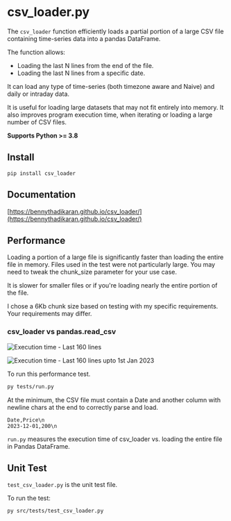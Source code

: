 # csv_loader.py

The `csv_loader` function efficiently loads a partial portion of a large CSV file containing time-series data into a pandas DataFrame.

The function allows:

- Loading the last N lines from the end of the file.
- Loading the last N lines from a specific date.

It can load any type of time-series (both timezone aware and Naive) and daily or intraday data.

It is useful for loading large datasets that may not fit entirely into memory.
It also improves program execution time, when iterating or loading a large number of CSV files.

**Supports Python >= 3.8**

## Install

`pip install csv_loader`

## Documentation

[https://bennythadikaran.github.io/csv_loader/](https://bennythadikaran.github.io/csv_loader/)

## Performance

Loading a portion of a large file is significantly faster than loading the entire file in memory.
Files used in the test were not particularly large. You may need to tweak the chunk_size parameter for your use case.

It is slower for smaller files or if you're loading nearly the entire portion of the file.

I chose a 6Kb chunk size based on testing with my specific requirements. Your requirements may differ.

### csv_loader vs pandas.read_csv

![Execution time - Last 160 lines](https://res.cloudinary.com/doyu4uovr/image/upload/s--oBlTOOhq--/f_auto/v1728895388/csv_loader/csv_loader_perf_14oct2024_bkjrgt.png)

![Execution time - Last 160 lines upto 1st Jan 2023](https://res.cloudinary.com/doyu4uovr/image/upload/s--H3sgcCoR--/f_auto/v1728895389/csv_loader/csv_loader_perf_dt_14oct2024_vojj0j.png)

To run this performance test.

```bash
py tests/run.py
```

At the minimum, the CSV file must contain a Date and another column with newline chars at the end to correctly parse and load.

```
Date,Price\n
2023-12-01,200\n
```

`run.py` measures the execution time of csv_loader vs. loading the entire file in Pandas DataFrame.

## Unit Test

`test_csv_loader.py` is the unit test file.

To run the test:

```bash
py src/tests/test_csv_loader.py
```
